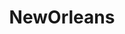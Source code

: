 ---
title: NewOrleans
crosslinks:
- AskNOLA
- houston
- uncensorednews
- TropicalWeather
- news
- WTF
- PoliticalHumor
- AskReddit
- LivestreamFail
- videos
- im14andthisisdeep
- Infrastructurist
- Acadiana
- unexpecteddune
- The_Donald
- sydney
- Austin
- Louisiana
---